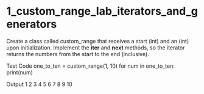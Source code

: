 # 1_custom_range_lab_iterators_and_generators
Create a class called custom_range that receives a start (int) and an   (int) upon initialization. Implement the __iter__ and __next__ methods, so the iterator returns the numbers from the start to the end (inclusive).

Test Code
one_to_ten = custom_range(1, 10)
for num in one_to_ten:
    print(num)
    
    
Output
1
2
3
4
5
6
7
8
9
10

